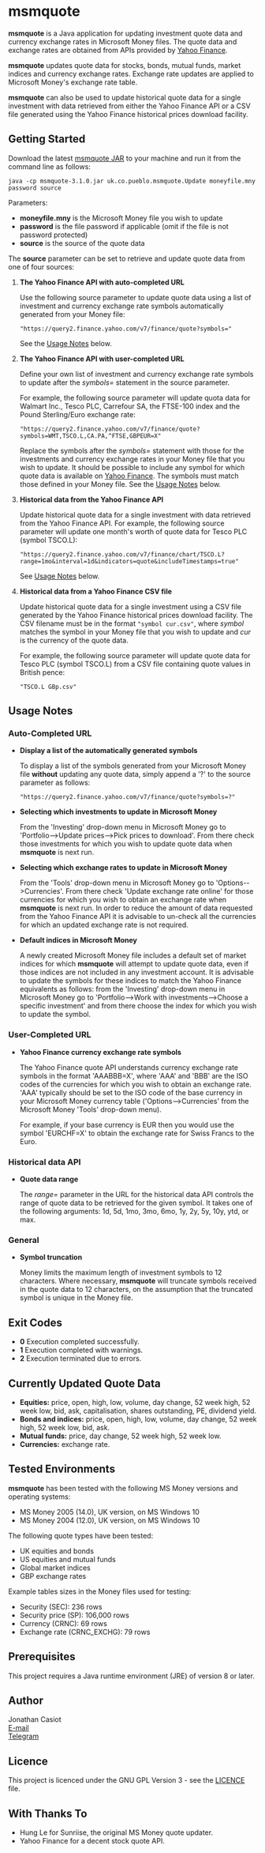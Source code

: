 # msmquote
**msmquote** is a Java application for updating investment quote data and currency exchange rates in Microsoft Money files. The quote data and exchange rates are obtained from APIs provided by [Yahoo Finance](https://finance.yahoo.com/).

**msmquote** updates quote data for stocks, bonds, mutual funds, market indices and currency exchange rates. Exchange rate updates are applied to Microsoft Money's exchange rate table.

**msmquote** can also be used to update historical quote data for a single investment with data retrieved from either the Yahoo Finance API or a CSV file generated using the Yahoo Finance historical prices download facility.

## Getting Started
Download the latest [msmquote JAR](https://github.com/36bits/msmquote/releases) to your machine and run it from the command line as follows:

`java -cp msmquote-3.1.0.jar uk.co.pueblo.msmquote.Update moneyfile.mny password source`

Parameters:
* **moneyfile.mny** is the Microsoft Money file you wish to update
* **password** is the file password if applicable (omit if the file is not password protected)
* **source** is the source of the quote data

The **source** parameter can be set to retrieve and update quote data from one of four sources:

1. **The Yahoo Finance API with auto-completed URL**

   Use the following source parameter to update quote data using a list of investment and currency exchange rate symbols automatically generated from your Money file: 
   
   `"https://query2.finance.yahoo.com/v7/finance/quote?symbols="`

   See the [Usage Notes](#auto-completed-url) below.

2. **The Yahoo Finance API with user-completed URL**

   Define your own list of investment and currency exchange rate symbols to update after the *symbols=* statement in the source parameter.

   For example, the following source parameter will update quota data for Walmart Inc., Tesco PLC, Carrefour SA, the FTSE-100 index and the Pound Sterling/Euro exchange rate:
   
   `"https://query2.finance.yahoo.com/v7/finance/quote?symbols=WMT,TSCO.L,CA.PA,^FTSE,GBPEUR=X"`
   
   Replace the symbols after the *symbols=* statement with those for the investments and currency exchange rates in your Money file that you wish to update. It should be possible to include any symbol for which quote data is available on [Yahoo Finance](https://finance.yahoo.com/). The symbols must match those defined in your Money file. See the [Usage Notes](#user-completed-url) below.
   
3. **Historical data from the Yahoo Finance API**

   Update historical quote data for a single investment with data retrieved from the Yahoo Finance API. For example, the following source parameter will update one month's worth of quote data for Tesco PLC (symbol TSCO.L): 
   
   `"https://query2.finance.yahoo.com/v7/finance/chart/TSCO.L?range=1mo&interval=1d&indicators=quote&includeTimestamps=true"`
   
   See [Usage Notes](#historical-data-api) below.

4. **Historical data from a Yahoo Finance CSV file** 

   Update historical quote data for a single investment using a CSV file generated by the Yahoo Finance historical prices download facility. The CSV filename must be in the format `"symbol cur.csv"`, where *symbol* matches the symbol in your Money file that you wish to update and *cur* is the currency of the quote data.

   For example, the following source parameter will update quote data for Tesco PLC (symbol TSCO.L) from a CSV file containing quote values in British pence:
   
   `"TSCO.L GBp.csv"`

## Usage Notes
### Auto-Completed URL
* **Display a list of the automatically generated symbols**

  To display a list of the symbols generated from your Microsoft Money file **without** updating any quote data, simply append a '?' to the source parameter as follows: 

  `"https://query2.finance.yahoo.com/v7/finance/quote?symbols=?"`

* **Selecting which investments to update in Microsoft Money**

  From the 'Investing' drop-down menu in Microsoft Money go to 'Portfolio-->Update prices-->Pick prices to download'. From there check those investments for which you wish to update quote data when **msmquote** is next run.

* **Selecting which exchange rates to update in Microsoft Money**

  From the 'Tools' drop-down menu in Microsoft Money go to 'Options-->Currencies'. From there check 'Update exchange rate online' for those currencies for which you wish to obtain an exchange rate when **msmquote** is next run. In order to reduce the amount of data requested from the Yahoo Finance API it is advisable to un-check all the currencies for which an updated exchange rate is not required.
  
* **Default indices in Microsoft Money**

  A newly created Microsoft Money file includes a default set of market indices for which **msmquote** will attempt to update quote data, even if those indices are not included in any investment account. It is advisable to update the symbols for these indices to match the Yahoo Finance equivalents as follows: from the 'Investing' drop-down menu in Microsoft Money go to 'Portfolio-->Work with investments-->Choose a specific investment' and from there choose the index for which you wish to update the symbol.
     
### User-Completed URL
* **Yahoo Finance currency exchange rate symbols**
  
  The Yahoo Finance quote API understands currency exchange rate symbols in the format 'AAABBB=X', where 'AAA' and 'BBB' are the ISO codes of the currencies for which you wish to obtain an exchange rate. 'AAA' typically should be set to the ISO code of the base currency in your Microsoft Money currency table ('Options-->Currencies' from the Microsoft Money 'Tools' drop-down menu).
  
  For example, if your base currency is EUR then you would use the symbol 'EURCHF=X' to obtain the exchange rate for Swiss Francs to the Euro.  

### Historical data API
* **Quote data range**

  The *range=* parameter in the URL for the historical data API controls the range of quote data to be retrieved for the given symbol. It takes one of the following arguments: 1d, 5d, 1mo, 3mo, 6mo, 1y, 2y, 5y, 10y, ytd, or max.

### General
* **Symbol truncation**
  
  Money limits the maximum length of investment symbols to 12 characters. Where necessary, **msmquote** will truncate symbols received in the quote data to 12 characters, on the assumption that the truncated symbol is unique in the Money file.

## Exit Codes
* **0** Execution completed successfully.
* **1** Execution completed with warnings.
* **2** Execution terminated due to errors.

## Currently Updated Quote Data
* **Equities:** price, open, high, low, volume, day change, 52 week high, 52 week low, bid, ask, capitalisation, shares outstanding, PE, dividend yield.
* **Bonds and indices:** price, open, high, low, volume, day change, 52 week high, 52 week low, bid, ask.
* **Mutual funds:** price, day change, 52 week high, 52 week low.
* **Currencies:** exchange rate.

## Tested Environments
**msmquote** has been tested with the following MS Money versions and operating systems:
* MS Money 2005 (14.0), UK version, on MS Windows 10
* MS Money 2004 (12.0), UK version, on MS Windows 10

The following quote types have been tested:
* UK equities and bonds
* US equities and mutual funds
* Global market indices
* GBP exchange rates

Example tables sizes in the Money files used for testing:
* Security (SEC): 236 rows
* Security price (SP): 106,000 rows
* Currency (CRNC): 69 rows
* Exchange rate (CRNC_EXCHG): 79 rows

## Prerequisites
This project requires a Java runtime environment (JRE) of version 8 or later.

## Author
Jonathan Casiot  
[E-mail](mailto:jonathan@pueblo.co.uk)  
[Telegram](https://t.me/thirtysixbits)

## Licence
This project is licenced under the GNU GPL Version 3 - see the [LICENCE](./LICENSE) file.

## With Thanks To
* Hung Le for Sunriise, the original MS Money quote updater.
* Yahoo Finance for a decent stock quote API.